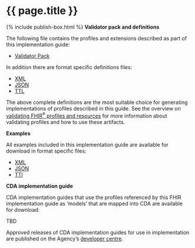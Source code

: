 # {{ page.title }}
{% include publish-box.html %}
**Validator pack and definitions**

The following file contains the profiles and extensions described as part of this implementation guide:
- [Validator Pack](validator.pack)

In addition there are format specific definitions files:
- [XML](definitions.xml.zip)
- [JSON](definitions.json.zip)
- [TTL](definitions.ttl.zip)

The above complete definitions are the most suitable choice for generating implementations of profiles described in this guide. See the overview on [validating FHIR<sup>&reg;</sup> profiles and resources](http://hl7.org/fhir/r4/validation.html) for more information about validating profiles and how to use these artifacts.

**Examples** 

All examples included in this implementation guide are available for download in format specific files:

- [XML](examples.xml.zip)
- [JSON](examples.json.zip)
- [TTl](examples.ttl.zip)

**CDA implementation guide**

CDA implementation guides that use the profiles referenced by this FHIR implementation guide as ‘models’ that are mapped into CDA are available for download:

TBD <!-- - [DH_xxxx_DianosticReport_CDA_IG_v2.0.pdf](..\..\..\ci-fhir-r4\pages\DiagnosticReport\_includes\DH_xxxx_DiagnosticReport_CDA_IG_v2.0.pdf)-->

Approved releases of CDA implementation guides for use in implementation are published on the Agency’s [developer centre](https://developer.digitalhealth.gov.au/).
